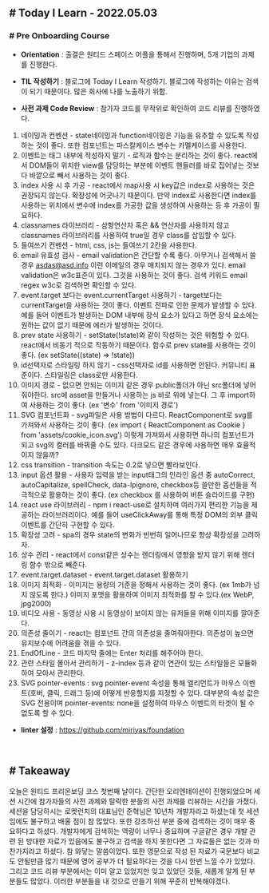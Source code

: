 ## # Today I Learn - 2022.05.03

### # Pre Onboarding Course
- **Orientation** : 출결은 원티드 스페이스 어플을 통해서 진행하며, 5개 기업의 과제를 진행한다.

- **TIL 작성하기** : 블로그에 Today I Learn 작성하기. 블로그에 작성하는 이유는 검색이 되기 때문이다. 많은 회사에 나를 노출하기 위함.

- **사전 과제 Code Review** : 참가자 코드를 무작위로 확인하여 코드 리뷰를 진행하였다.
01. 네이밍과 컨벤션 - state네이밍과 function네이밍은 기능을 유추할 수 있도록 작성하는 것이 좋다. 또한 컴포넌트는 파스칼케이스 변수는 카멜케이스를 사용한다.
02. 이벤트는 태그 내부에 작성하지 말기 - 로직과 함수는 분리하는 것이 좋다. react에서 DOM들이 위치한 view를 담당하는 부분에 이벤트 핸들러를 바로 집어넣는 것보다 바깥으로 빼서 사용하는 것이 좋다.
03. index 사용 시 후 가공 - react에서 map사용 시 key값은 index로 사용하는 것은 권장되지 않는다. 확장성에 어긋나기 때문이다. 만약 index로 사용한다면 index를 사용하는 위치에서 변수에 index를 가공한 값을 생성하여 사용하는 등 후 가공이 필요하다.
04. classnames 라이브러리 - 삼항연산자 혹은 && 연산자를 사용하지 않고 classnames 라이브러리를 사용하여 true일 경우 class를 삽입할 수 있다.
05. 들여쓰기 컨벤션 - html, css, js는 들여쓰기 2칸을 사용한다.
06. email 유효성 검사 - email validation은 간단할 수록 좋다. 아무거나 검색해서 쓸 경우 asdas@asd.info 이런 이메일의 경우 매치되지 않는 경우가 있다. email validation은 w3c표준이 있다. 그것을 사용하는 것이 좋다. 검색 키워드 email regex w3c로 검색하면 확인할 수 있다.
07. event.target 보다는 event.currentTarget 사용하기 - target보다는 currentTarget을 사용하는 것이 좋다. 이벤트 전파로 인한 문제가 발생할 수 있다. 예를 들어 이벤트가 발생하는 DOM 내부에 장식 요소가 있다고 하면 장식 요소에는 원하는 값이 없기 때문에 에러가 발생하는 것이다.
08. prev state 사용하기 - setState(!state)와 같이 작성하는 것은 위험할 수 있다. react에서 비동기 적으로 작동하기 때문이다. 함수로 prev state를 사용하는 것이 좋다. (ex setState((state) => !state))
09. id선택자로 스타일링 하지 않기 - css선택자로 id를 사용하면 안된다. 커뮤니티 표준이다. 스타일링은 class로만 사용한다.
10. 이미지 경로 - 없으면 안되는 이미지 같은 경우 public폴더가 아닌 src폴더에 넣어줘야한다. src에 asset을 만들거나 사용하는 js 바로 위에 넣는다. 그 후 import하여 사용하는 것이 좋다. (ex '변수' from '이미지 경로')
11. SVG 컴포넌트화 - svg파일은 사용 방법이 다르다. ReactComponent로 svg를 가져와서 사용하는 것이 좋다. (ex import { ReactComponent as Cookie } from 'assets/cookie_icon.svg') 이렇게 가져와서 사용하면 하나의 컴포넌트가 되고 svg의 컬러를 바꿔줄 수도 있다. 다크모드 같은 경우에 사용하면 매우 효율적이지 않을까?
12. css transition - transition 속도는 0.2로 넣으면 빨라보인다.
13. input 옵션 활용 - 사용자 입력을 받는 input태그의 인라인 옵션 중 autoCorrect, autoCapitalize, spellCheck, data-lpignore, checkbox등 쓸만한 옵션들을 적극적으로 활용하는 것이 좋다. (ex checkbox 를 사용하여 버튼 슬라이드를 구현)
14. react use 라이브러리 - npm i react-use로 설치하며 여러가지 편리한 기능을 제공하는 라이브러리이다. 예를 들어 useClickAway를 통해 특정 DOM의 외부 클릭 이벤트를 간단히 구현할 수 있다.
15. 확장성 고려 - spa의 경우 state의 변화가 빈번히 일어나므로 항상 확장성을 고려하자.
16. 상수 관리 - react에서 const같은 상수는 렌더링에서 영향을 받지 않기 위해 렌더링 함수 밖으로 빼준다.
17. event.target.dataset - event.target.dataset 활용하기
18. 이미지 최적화 - 이미지는 용량의 기준을 정해서 사용하는 것이 좋다. (ex 1mb가 넘지 않도록 한다.) 이미지 포맷을 활용하여 이미지 최적화를 할 수 있다.(ex WebP, jpg2000)
19. 비디오 사용 - 동영상 사용 시 동영상이 보이지 않는 유저들을 위해 이미지를 깔아준다.
20. 의존성 줄이기 - react는 컴포넌트 간의 의존성을 줄여줘야한다. 의존성이 높으면 유지보수에 어려움을 겪을 수 있다.
21. EndOfLine - 코드 마지막 줄에는 Enter 처리를 해주어야 한다.
22. 관련 스타일 몰아서 관리하기 - z-index 등과 같이 연관이 있는 스타일들은 모듈화하여 모아서 관리한다.
23. SVG pointer-events : svg pointer-event 속성을 통해 엘리먼트가 마우스 이벤트(호버, 클릭, 드래그 등)에 어떻게 반응할지를 지정할 수 있다. 대부분의 속성 값은 SVG 전용이며 pointer-events: none을 설정하여 마우스 이벤트의 타겟이 될 수 없도록 할 수 있다.

- **linter 설정** : https://github.com/miriyas/foundation

<br>

## # Takeaway
오늘은 원티드 프리온보딩 코스 첫번째 날이다. 간단한 오리엔테이션이 진행되었으며 세션 시간에 참가자들의 사전 과제와 탈락한 분들의 사전 과제를 리뷰하는 시간을 가졌다. 세션을 담당하시는 로켓런치의 대표님인 준혁님은 10년차 개발자라고 하셨는데 첫 세션임에도 불구하고 배울 점이 참 많았다. 또한 강조하신 부분 중에 검색하는 것이 매우 중요하다고 하셨다. 개발자에게 검색하는 역량이 너무나 중요하며 구글같은 경우 개발 관련 된 방대한 자료가 있음에도 불구하고 검색을 하지 못한다면 그 자료들은 없는 것과 마찬가지라고 하셨다. 참 와닿는 말씀이었다. 또한 영문으로 작성 된 자료가 국문보다 비교도 안될만큼 많기 때문에 영어 공부가 더 필요하다는 것을 다시 한번 느낄 수가 있었다. 그리고 코드 리뷰 부분에서는 이미 알고 있었지만 잊고 있었던 것들, 새롭게 알게 된 부분들도 많았다. 이러한 부분들을 내 것으로 만들기 위해 꾸준히 반복해야겠다.